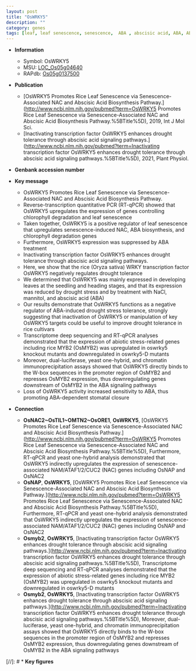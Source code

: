 ```yaml
---
layout: post
title: "OsWRKY5"
description: ""
category: genes
tags: [leaf, leaf senescence, senescence,  ABA , abscisic acid, ABA, ABA biosynthesis, abscisic acid biosynthesis, transcription factor, seedling, drought, tolerance, abiotic stress, drought tolerance, stress, biotic stress, stomatal, drought stress, stress tolerance]
---
```


* **Information**  
    + Symbol: OsWRKY5  
    + MSU: [LOC_Os05g04640](http://rice.uga.edu/cgi-bin/ORF_infopage.cgi?orf=LOC_Os05g04640)  
    + RAPdb: [Os05g0137500](http://rapdb.dna.affrc.go.jp/viewer/gbrowse_details/irgsp1?name=Os05g0137500)  

* **Publication**  
    + [OsWRKY5 Promotes Rice Leaf Senescence via Senescence-Associated NAC and Abscisic Acid Biosynthesis Pathway.](http://www.ncbi.nlm.nih.gov/pubmed?term=OsWRKY5 Promotes Rice Leaf Senescence via Senescence-Associated NAC and Abscisic Acid Biosynthesis Pathway.%5BTitle%5D), 2019, Int J Mol Sci.
    + [Inactivating transcription factor OsWRKY5 enhances drought tolerance through abscisic acid signaling pathways.](http://www.ncbi.nlm.nih.gov/pubmed?term=Inactivating transcription factor OsWRKY5 enhances drought tolerance through abscisic acid signaling pathways.%5BTitle%5D), 2021, Plant Physiol.

* **Genbank accession number**  

* **Key message**  
    + OsWRKY5 Promotes Rice Leaf Senescence via Senescence-Associated NAC and Abscisic Acid Biosynthesis Pathway.
    + Reverse-transcription quantitative PCR (RT-qPCR) showed that OsWRKY5 upregulates the expression of genes controlling chlorophyll degradation and leaf senescence
    + Taken together, OsWRKY5 is a positive regulator of leaf senescence that upregulates senescence-induced NAC, ABA biosynthesis, and chlorophyll degradation genes
    + Furthermore, OsWRKY5 expression was suppressed by ABA treatment
    + Inactivating transcription factor OsWRKY5 enhances drought tolerance through abscisic acid signaling pathways.
    + Here, we show that the rice (Oryza sativa) WRKY transcription factor OsWRKY5 negatively regulates drought tolerance
    + We determined that OsWRKY5 was mainly expressed in developing leaves at the seedling and heading stages, and that its expression was reduced by drought stress and by treatment with NaCl, mannitol, and abscisic acid (ABA)
    + Our results demonstrate that OsWRKY5 functions as a negative regulator of ABA-induced drought stress tolerance, strongly suggesting that inactivation of OsWRKY5 or manipulation of key OsWRKY5 targets could be useful to improve drought tolerance in rice cultivars
    + Transcriptome deep sequencing and RT-qPCR analyses demonstrated that the expression of abiotic stress-related genes including rice MYB2 (OsMYB2) was upregulated in oswrky5 knockout mutants and downregulated in oswrky5-D mutants
    + Moreover, dual-luciferase, yeast one-hybrid, and chromatin immunoprecipitation assays showed that OsWRKY5 directly binds to the W-box sequences in the promoter region of OsMYB2 and represses OsMYB2 expression, thus downregulating genes downstream of OsMYB2 in the ABA signaling pathways
    + Loss of OsWRKY5 activity increased sensitivity to ABA, thus promoting ABA-dependent stomatal closure

* **Connection**  
    + __OsNAC2~OsTIL1~OMTN2~OsORE1__, __OsWRKY5__, [OsWRKY5 Promotes Rice Leaf Senescence via Senescence-Associated NAC and Abscisic Acid Biosynthesis Pathway.](http://www.ncbi.nlm.nih.gov/pubmed?term=OsWRKY5 Promotes Rice Leaf Senescence via Senescence-Associated NAC and Abscisic Acid Biosynthesis Pathway.%5BTitle%5D),  Furthermore, RT-qPCR and yeast one-hybrid analysis demonstrated that OsWRKY5 indirectly upregulates the expression of senescence-associated NAM/ATAF1/2/CUC2 (NAC) genes including OsNAP and OsNAC2
    + __OsNAP__, __OsWRKY5__, [OsWRKY5 Promotes Rice Leaf Senescence via Senescence-Associated NAC and Abscisic Acid Biosynthesis Pathway.](http://www.ncbi.nlm.nih.gov/pubmed?term=OsWRKY5 Promotes Rice Leaf Senescence via Senescence-Associated NAC and Abscisic Acid Biosynthesis Pathway.%5BTitle%5D),  Furthermore, RT-qPCR and yeast one-hybrid analysis demonstrated that OsWRKY5 indirectly upregulates the expression of senescence-associated NAM/ATAF1/2/CUC2 (NAC) genes including OsNAP and OsNAC2
    + __Osmyb2__, __OsWRKY5__, [Inactivating transcription factor OsWRKY5 enhances drought tolerance through abscisic acid signaling pathways.](http://www.ncbi.nlm.nih.gov/pubmed?term=Inactivating transcription factor OsWRKY5 enhances drought tolerance through abscisic acid signaling pathways.%5BTitle%5D),  Transcriptome deep sequencing and RT-qPCR analyses demonstrated that the expression of abiotic stress-related genes including rice MYB2 (OsMYB2) was upregulated in oswrky5 knockout mutants and downregulated in oswrky5-D mutants
    + __Osmyb2__, __OsWRKY5__, [Inactivating transcription factor OsWRKY5 enhances drought tolerance through abscisic acid signaling pathways.](http://www.ncbi.nlm.nih.gov/pubmed?term=Inactivating transcription factor OsWRKY5 enhances drought tolerance through abscisic acid signaling pathways.%5BTitle%5D),  Moreover, dual-luciferase, yeast one-hybrid, and chromatin immunoprecipitation assays showed that OsWRKY5 directly binds to the W-box sequences in the promoter region of OsMYB2 and represses OsMYB2 expression, thus downregulating genes downstream of OsMYB2 in the ABA signaling pathways

[//]: # * **Key figures**  


